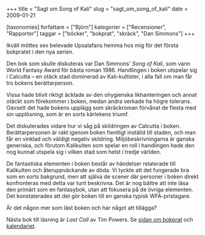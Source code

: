 +++
title = "Sagt om Song of Kali"
slug = "sagt_om_song_of_kali"
date = 2009-01-21

[taxonomies]
forfattare = ["Björn"]
kategorier = ["Recensioner", "Rapporter"]
taggar = ["böcker", "bokprat", "skräck", "Dan Simmons"]
+++

Ikväll möttes sex belevade Upsalafans hemma hos mig för det första bokpratet i den nya serien.

Den bok som skulle diskuteras var Dan Simmons' <em>Song of Kali</em>, som vann World Fantasy Award för bästa roman 1986. Handlingen i boken utspelar sig i Calcutta – en otäck stad dominerad av Kali-kultister, i alla fall om man får tro bokens berättarperson.

<!-- more -->

Vissa hade blivit riktigt äcklade av den ohygienska likhanteringen och annat otäckt som förekommer i boken, medan andra verkade ha högre tolerans. Oavsett det hade bokens upplägg som skräckroman förvånat de flesta med sin upplösning, som är en sorts kärlekens triumf.

Det diskuterades vidare hur vi såg på skildringen av Calcutta i boken. Berättarpersonen är rakt igenom boken fientligt inställd till staden, och man får en vinklad och väldigt negativ skildring. Miljöbeskrivningarna är ganska generiska, och förutom Kalikulten som spelar en roll i handlingen hade den nog kunnat utspela sig i vilken stad som helst i tredje världen.

De fantastiska elementen i boken består av händelser relaterade till Kalikulten och återuppväckande av döda. Vi tyckte att det fungerade bra som en sorts bakgrund, men att själva de scener där personer i boken direkt konfronteras med detta var tunt beskrivna. Det är nog bättre att inte läsa den primärt som en fantasybok, utan att fokusera på de övriga elementen. Det konstaterades att det gör boken till en ganska typisk WFA-pristagare.

Är det någon mer som läst boken och har något att tillägga?

Nästa bok till läsning är <em>Last Call</em> av Tim Powers. Se <a href="__FIXME__/bokprat/">sidan om bokprat</a> och <a href="__FIXME__/kalender/">kalendariet</a>.
